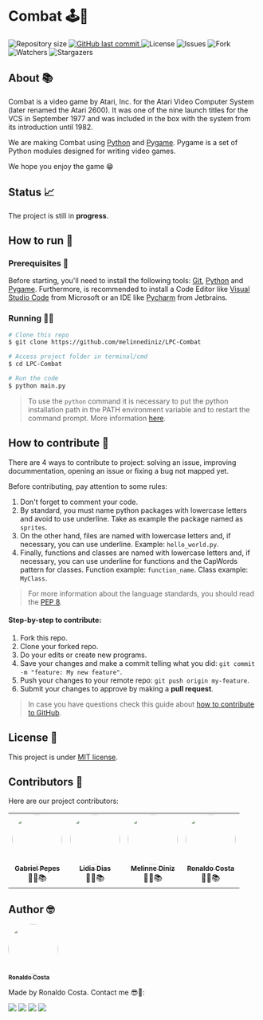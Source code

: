 # Combat 🕹🐍

<p style="text-align: left;">
    <img alt="Repository size" src="https://img.shields.io/github/repo-size/melinnediniz/LPC-Combat">
    <a href="https://github.com/atividades-lpc-2022/melinnediniz/LPC-Combat/commits/main">
        <img alt="GitHub last commit" src="https://img.shields.io/github/last-commit/melinnediniz/LPC-Combat">
    </a>
    <img alt="License" src="https://img.shields.io/badge/license-MIT-brightgreen">
    <img alt="Issues" src="https://img.shields.io/github/issues/melinnediniz/LPC-Combat">
    <img alt="Fork" src="https://img.shields.io/github/forks/melinnediniz/LPC-Combat?style=social">
    <img alt="Watchers" src="https://img.shields.io/github/watchers/melinnediniz/LPC-Combat?style=social">
    <img alt="Stargazers" src="https://img.shields.io/github/stars/melinnediniz/LPC-Combat?style=social">
</p>

## About 📚

Combat is a video game by Atari, Inc. for the Atari Video Computer System (later renamed the Atari 2600). It was one of the nine launch titles for the VCS in September 1977 and was included in the box with the system from its introduction until 1982. 

We are making Combat using [Python](https://www.python.org/) and [Pygame](https://www.pygame.org/). Pygame is a set of Python modules designed for writing video games. 

We hope you enjoy the game 😁

## Status 📈

The project is still in **progress**.

## How to run 🚀

### Prerequisites 📔

Before starting, you'll need to install the following tools: [Git](https://git-scm.com), [Python](https://www.python.org/) and [Pygame](https://www.pygame.org/). Furthermore, is recommended to install a Code Editor like [Visual Studio Code](https://code.visualstudio.com/) from Microsoft or an IDE like [Pycharm](https://www.jetbrains.com/pt-br/pycharm/download/#section=windows) from Jetbrains.

### Running 👨‍💻

```bash
# Clone this repo
$ git clone https://github.com/melinnediniz/LPC-Combat

# Access project folder in terminal/cmd
$ cd LPC-Combat

# Run the code
$ python main.py
```
>  To use the `python` command it is necessary to put the python installation path in the PATH environment variable and to restart the command prompt. More information [here](https://dicasdepython.com.br/resolvido-python-nao-e-reconhecido-como-um-comando-interno/).

## How to contribute 🧐

There are 4 ways to contribute to project: solving an issue, improving docummentation, opening an issue or fixing a bug not mapped yet.

Before contributing, pay attention to some rules:

1. Don't forget to comment your code.
2. By standard, you must name python packages with lowercase letters and avoid to use underline. Take as example the package named as `sprites`.
3. On the other hand, files are named with lowercase letters and, if necessary, you can use underline. Example: `hello_world.py`.
4. Finally, functions and classes are named with lowercase letters and, if necessary, you can use underline for functions and the CapWords pattern for classes. Function example: `function_name`. Class example: `MyClass`.

> For more information about the language standards, you should read the [PEP 8](https://www.python.org/dev/peps/pep-0008/).

#### Step-by-step to contribute:

1. Fork this repo.
2. Clone your forked repo.
3. Do your edits or create new programs.
4. Save your changes and make a commit telling what you did: `git commit -m "feature: My new feature"`.
5. Push your changes to your remote repo: `git push origin my-feature`.
6. Submit your changes to approve by making a **pull request**.
> In case you have questions check this guide about [how to contribute to GitHub](https://github.com/firstcontributions/first-contributions).

## License 📝 

This project is under [MIT license](https://github.com/atividades-lpc-2022/atividade_005_custom_breakout/blob/main/LICENSE).

## Contributors 🤝

Here are our project contributors:

<table>
    <tr>
        <td style="text-align: center;"><a href="https://github.com/pepes7"><img style="border-radius: 50%;" src="https://github.com/pepes7.png" width="100px;" alt=""/><br /><sub><b>Gabriel Pepes</b></sub></a><br /><a>👨‍🎓📚</a></td>
        <td style="text-align: center;"><a href="https://github.com/lidia1805"><img style="border-radius: 50%;" src="https://github.com/lidia1805.png" width="100px;" alt=""/><br /><sub><b>Lidia Dias</b></sub></a><br /><a>👨‍🎓📚</a></td>
        <td style="text-align: center;"><a href="https://github.com/melinnediniz"><img style="border-radius: 50%;" src="https://github.com/melinnediniz.png" width="100px;" alt=""/><br /><sub><b>Melinne Diniz</b></sub></a><br /><a>👨‍🎓📚</a></td>
        <td style="text-align: center;"><a href="https://github.com/ronaldocoding"><img style="border-radius: 50%;" src="https://github.com/ronaldocoding.png" width="100px;" alt=""/><br /><sub><b>Ronaldo Costa</b></sub></a><br /><a>👨‍🎓📚</a></td>
    </tr>
</table>

## Author 🤓

<a href="https://github.com/ronaldocoding">
 <img style="border-radius: 50%;" src="https://github.com/ronaldocoding.png" width="100px;" alt=""/>
 <br />
 <sub><b>Ronaldo Costa</b></sub>
</a>

Made by Ronaldo Costa. Contact me 😎🖖:

<a href = "mailto:ronaldocosta.developer@gmail.com"><img src="https://img.shields.io/badge/-Gmail-%23333?style=for-the-badge&logo=gmail&logoColor=white" target="_blank"></a>
<a href="https://www.linkedin.com/in/ronaldocoding" target="_blank"><img src="https://img.shields.io/badge/-LinkedIn-%230077B5?style=for-the-badge&logo=linkedin&logoColor=white" target="_blank"></a>
<a href="https://instagram.com/ronaldocoding" target="_blank"><img src="https://img.shields.io/badge/-Instagram-%23E4405F?style=for-the-badge&logo=instagram&logoColor=white" target="_blank"></a>
<a href="https://twitter.com/ronaldocoding" target="_blank"><img src="https://img.shields.io/badge/Twitter-1DA1F2?style=for-the-badge&logo=twitter&logoColor=white" target="_blank"></a>

